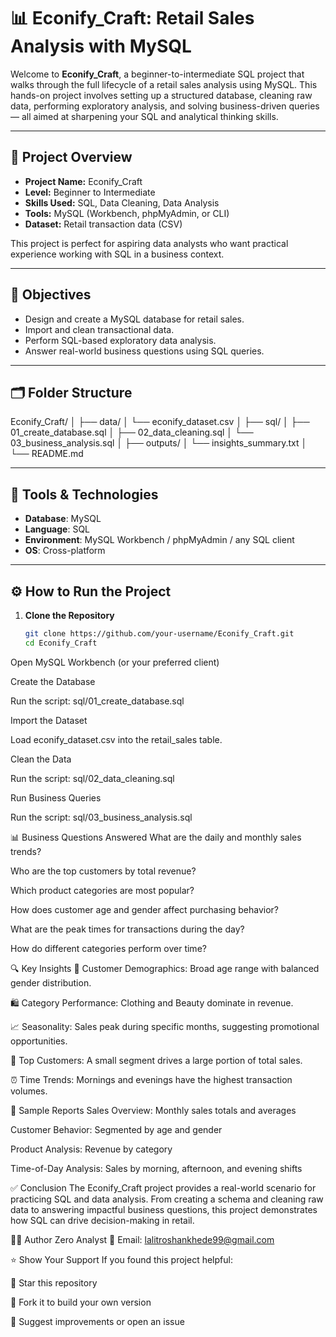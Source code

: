 # 📊 Econify_Craft: Retail Sales Analysis with MySQL

Welcome to **Econify_Craft**, a beginner-to-intermediate SQL project that walks through the full lifecycle of a retail sales analysis using MySQL. This hands-on project involves setting up a structured database, cleaning raw data, performing exploratory analysis, and solving business-driven queries — all aimed at sharpening your SQL and analytical thinking skills.

---

## 🚀 Project Overview

- **Project Name:** Econify_Craft  
- **Level:** Beginner to Intermediate  
- **Skills Used:** SQL, Data Cleaning, Data Analysis  
- **Tools:** MySQL (Workbench, phpMyAdmin, or CLI)  
- **Dataset:** Retail transaction data (CSV)

This project is perfect for aspiring data analysts who want practical experience working with SQL in a business context.

---

## 🎯 Objectives

- Design and create a MySQL database for retail sales.
- Import and clean transactional data.
- Perform SQL-based exploratory data analysis.
- Answer real-world business questions using SQL queries.

---

## 🗂️ Folder Structure

Econify_Craft/
│
├── data/
│ └── econify_dataset.csv
│
├── sql/
│ ├── 01_create_database.sql
│ ├── 02_data_cleaning.sql
│ └── 03_business_analysis.sql
│
├── outputs/
│ └── insights_summary.txt
│
└── README.md


---

## 🧰 Tools & Technologies

- **Database**: MySQL
- **Language**: SQL
- **Environment**: MySQL Workbench / phpMyAdmin / any SQL client
- **OS**: Cross-platform

---

## ⚙️ How to Run the Project

1. **Clone the Repository**

   ```bash
   git clone https://github.com/your-username/Econify_Craft.git
   cd Econify_Craft
Open MySQL Workbench (or your preferred client)

Create the Database

Run the script:
sql/01_create_database.sql

Import the Dataset

Load econify_dataset.csv into the retail_sales table.

Clean the Data

Run the script:
sql/02_data_cleaning.sql

Run Business Queries

Run the script:
sql/03_business_analysis.sql

📊 Business Questions Answered
What are the daily and monthly sales trends?

Who are the top customers by total revenue?

Which product categories are most popular?

How does customer age and gender affect purchasing behavior?

What are the peak times for transactions during the day?

How do different categories perform over time?

🔍 Key Insights
👥 Customer Demographics: Broad age range with balanced gender distribution.

🛍️ Category Performance: Clothing and Beauty dominate in revenue.

📈 Seasonality: Sales peak during specific months, suggesting promotional opportunities.

💸 Top Customers: A small segment drives a large portion of total sales.

⏰ Time Trends: Mornings and evenings have the highest transaction volumes.

📁 Sample Reports
Sales Overview: Monthly sales totals and averages

Customer Behavior: Segmented by age and gender

Product Analysis: Revenue by category

Time-of-Day Analysis: Sales by morning, afternoon, and evening shifts

✅ Conclusion
The Econify_Craft project provides a real-world scenario for practicing SQL and data analysis. From creating a schema and cleaning raw data to answering impactful business questions, this project demonstrates how SQL can drive decision-making in retail.

🧑‍💻 Author
Zero Analyst
📧 Email: lalitroshankhede99@gmail.com

⭐️ Show Your Support
If you found this project helpful:

🌟 Star this repository

🍴 Fork it to build your own version

📝 Suggest improvements or open an issue
